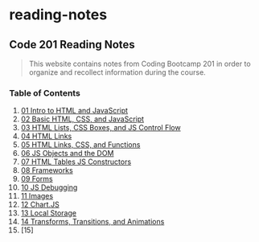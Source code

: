 # reading-notes

## Code 201 Reading Notes

> This website contains notes from Coding Bootcamp 201 in order to organize and recollect information during the course.


### Table of Contents
1. [01 Intro to HTML and JavaScript](class-01.md)
2. [02 Basic HTML, CSS, and JavaScript](class-02.md)
3. [03 HTML Lists, CSS Boxes, and JS Control Flow](class-03.md)
4. [04 HTML Links](class-04.md)
5. [05 HTML Links, CSS, and Functions](class-05.md)
6. [06 JS Objects and the DOM](class-06.md)
7. [07 HTML Tables JS Constructors](class-07.md)
8. [08 Frameworks](class-08.md)
9. [09 Forms](class-09.md)
10. [10 JS Debugging](class-10.md)
11. [11 Images](class-11.md)
12. [12 Chart.JS](class-12.md)
13. [13 Local Storage](class-13.md)
14. [14 Transforms, Transitions, and Animations](class-14.md)
15. [15]
